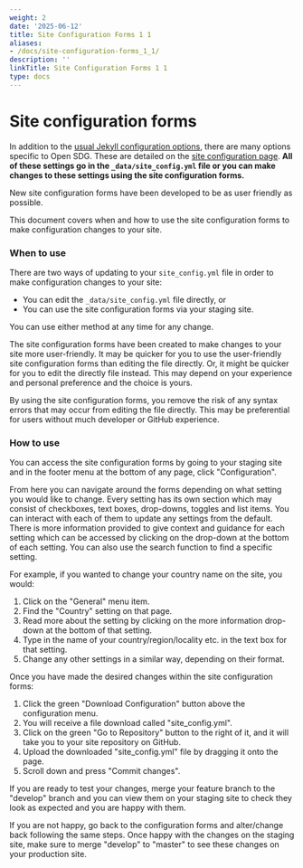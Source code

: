```yaml
---
weight: 2
date: '2025-06-12'
title: Site Configuration Forms 1 1
aliases:
- /docs/site-configuration-forms_1_1/
description: ''
linkTitle: Site Configuration Forms 1 1
type: docs
---
```


<h1>Site configuration forms</h1>

In addition to the [usual Jekyll configuration options](https://jekyllrb.com/docs/configuration/), there are many options specific to Open SDG. These are detailed on the [site configuration page](configuration.md). **All of these settings go in the `_data/site_config.yml` file or you can make changes to these settings using the site configuration forms.**

New site configuration forms have been developed to be as user friendly as possible.

This document covers when and how to use the site configuration forms to make configuration changes to your site.

### When to use

There are two ways of updating to your `site_config.yml` file in order to make configuration changes to your site: 

* You can edit the `_data/site_config.yml` file directly, or 
* You can use the site configuration forms via your staging site.
  
You can use either method at any time for any change. 

The site configuration forms have been created to make changes to your site more user-friendly. It may be quicker for you to use the user-friendly site configuration forms than editing the file directly. Or, it might be quicker for you to edit the directly file instead. This may depend on your experience and personal preference and the choice is yours.

By using the site configuration forms, you remove the risk of any syntax errors that may occur from editing the file directly. This may be preferential for users without much developer or GitHub experience. 

### How to use

You can access the site configuration forms by going to your staging site and in the footer menu at the bottom of any page, click "Configuration".

From here you can navigate around the forms depending on what setting you would like to change. Every setting has its own section which may consist of checkboxes, text boxes, drop-downs, toggles and list items. You can interact with each of them to update any settings from the default. There is more information provided to give context and guidance for each setting which can be accessed by clicking on the drop-down at the bottom of each setting. You can also use the search function to find a specific setting.

For example, if you wanted to change your country name on the site, you would: 

1. Click on the "General" menu item.
1. Find the "Country" setting on that page.
1. Read more about the setting by clicking on the more information drop-down at the bottom of that setting.
1. Type in the name of your country/region/locality etc. in the text box for that setting.
1. Change any other settings in a similar way, depending on their format.

Once you have made the desired changes within the site configuration forms:

1. Click the green "Download Configuration" button above the configuration menu.  
1. You will receive a file download called "site_config.yml". 
1. Click on the green "Go to Repository" button to the right of it, and it will take you to your site repository on GitHub.
1. Upload the downloaded "site_config.yml" file by dragging it onto the page.
1. Scroll down and press "Commit changes".

If you are ready to test your changes, merge your feature branch to the "develop" branch and you can view them on your staging site to check they look as expected and you are happy with them. 

If you are not happy, go back to the configuration forms and alter/change back following the same steps. Once happy with the changes on the staging site, make sure to merge "develop" to "master" to see these changes on your production site.
   
